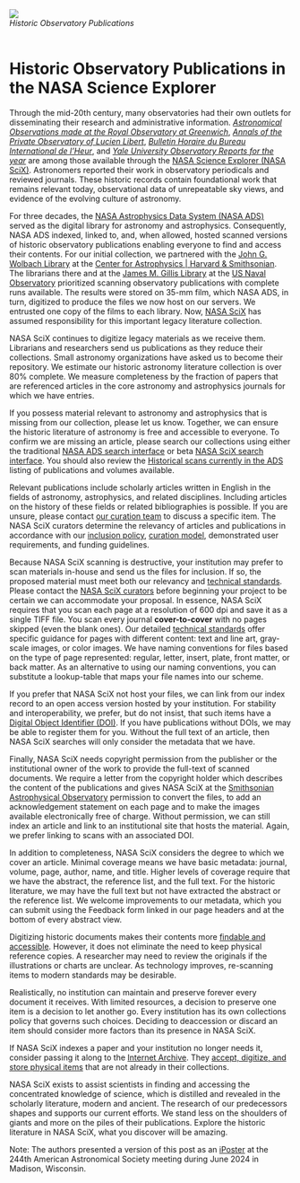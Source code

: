 <div class="text-center">
    <img class="img-thumbnail" src="{{ site.baseurl }}/blog/images/histlit_titles.gif" />
<br>
<em>Historic Observatory Publications
</em>
</div>
<br>

# Historic Observatory Publications in the NASA Science Explorer  
 
Through the mid-20th century, many observatories had their own outlets for disseminating their research and administrative information. *[Astronomical Observations made at the Royal Observatory at Greenwich](https://articles.adsabs.harvard.edu/cgi-bin/nph-iarticle_query?journal=RGAO.&year=%3f%3f%3f%3f&volume=...1&letter=.&db_key=AST&page_ind=3&plate_select=NO&data_type=GIF&type=SCREEN_GIF&classic=YES)*, *[Annals of the Private Observatory of Lucien Libert](https://articles.adsabs.harvard.edu/cgi-bin/nph-iarticle_query?journal=AnOLL&year=%3f%3f%3f%3f&volume=...1&letter=.&db_key=AST&page_ind=0&plate_select=NO&data_type=GIF&type=SCREEN_GIF&classic=YES)*, *[Bulletin Horaire du Bureau International de l’Heur](https://articles.adsabs.harvard.edu/cgi-bin/nph-iarticle_query?journal=BuBIH&year=%3f%3f%3f%3f&volume=...1&letter=.&db_key=AST&page_ind=0&plate_select=NO&data_type=GIF&type=SCREEN_GIF&classic=YES)*, and *[Yale University Observatory Reports for the year](https://articles.adsabs.harvard.edu/cgi-bin/nph-iarticle_query?journal=YalOY&year=%3f%3f%3f%3f&volume=...1&letter=.&db_key=AST&page_ind=1&plate_select=NO&data_type=GIF&type=SCREEN_GIF&classic=YES)* are among those available through the [NASA Science Explorer (NASA SciX)](https://scixplorer.org/). Astronomers reported their work in observatory periodicals and reviewed journals. These historic records contain foundational work that remains relevant today, observational data of unrepeatable sky views, and evidence of the evolving culture of astronomy.  
 
For three decades, the [NASA Astrophysics Data System (NASA ADS)](https://ui.adsabs.harvard.edu/about/history/) served as the digital library for astronomy and astrophysics. Consequently, NASA ADS indexed, linked to, and, when allowed, hosted scanned versions of historic observatory publications enabling everyone to find and access their contents. For our initial collection, we partnered with the [John G. Wolbach Library](https://www.cfa.harvard.edu/lib) at the [Center for Astrophysics \| Harvard & Smithsonian](https://www.cfa.harvard.edu/). The librarians there and at the [James M. Gillis Library](https://www.cnmoc.usff.navy.mil/Our-Commands/United-States-Naval-Observatory/The-James-M-Gilliss-Library/) at the [US Naval Observatory](https://www.cnmoc.usff.navy.mil/usno/) prioritized scanning observatory publications with complete runs available. The results were stored on 35-mm film, which NASA ADS, in turn, digitized to produce the files we now host on our servers. We entrusted one copy of the films to each library. Now, [NASA SciX](https://scixplorer.org/scixabout/) has assumed responsibility for this important legacy literature collection. 
 
NASA SciX continues to digitize legacy materials as we receive them. Librarians and researchers send us publications as they reduce their collections. Small astronomy organizations have asked us to become their repository. We estimate our historic astronomy literature collection is over 80% complete. We measure completeness by the fraction of papers that are referenced articles in the core astronomy and astrophysics journals for which we have entries.  
 
If you possess material relevant to astronomy and astrophysics that is missing from our collection, please let us know. Together, we can ensure the historic literature of astronomy is free and accessible to everyone. To confirm we are missing an article, please search our collections using either the traditional [NASA ADS search interface](https://ui.adsabs.harvard.edu/) or beta [NASA SciX search interface](https://scixplorer.org/). You should also review the [Historical scans currently in the ADS](https://adsabs.harvard.edu/historical.html) listing of publications and volumes available. 
 
Relevant publications include scholarly articles written in English in the fields of astronomy, astrophysics, and related disciplines. Including articles on the history of these fields or related bibliographies is possible. If you are unsure, please contact [our curation team](help@scixplorer.org) to discuss a specific item. The NASA SciX curators determine the relevancy of articles and publications in accordance with our [inclusion policy](https://ui.adsabs.harvard.edu/help/data_faq/journal_inclusion), [curation model](https://ui.adsabs.harvard.edu/help/data_faq/ads_curation_model), demonstrated user requirements, and funding guidelines. 
 
Because NASA SciX scanning is destructive, your institution may prefer to scan materials in-house and send us the files for inclusion. If so, the proposed material must meet both our relevancy and [technical standards](https://ui.adsabs.harvard.edu/help/data_faq/ScanHistLit). Please contact the [NASA SciX curators](help@scixplorer.org) before beginning your project to be certain we can accommodate your proposal. In essence, NASA SciX requires that you scan each page at a resolution of 600 dpi and save it as a single TIFF file. You scan every journal **cover-to-cover** with no pages skipped (even the blank ones). Our detailed [technical standards](https://ui.adsabs.harvard.edu/help/data_faq/ScanHistLit) offer specific guidance for pages with different content: text and line art, gray-scale images, or color images. We have naming conventions for files based on the type of page represented: regular, letter, insert, plate, front matter, or back matter. As an alternative to using our naming conventions, you can substitute a lookup-table that maps your file names into our scheme.  
 
If you prefer that NASA SciX not host your files, we can link from our index record to an open access version hosted by your institution. For stability and interoperability, we prefer, but do not insist, that such items have a [Digital Object Identifier (DOI)](https://www.doi.org/). If you have publications without DOIs, we may be able to register them for you. Without the full text of an article, then NASA SciX searches will only consider the metadata that we have. 
 
Finally, NASA SciX needs copyright permission from the publisher or the institutional owner of the work to provide the full-text of scanned documents. We require a letter from the copyright holder which describes the content of the publications and gives NASA SciX at the [Smithsonian Astrophysical Observatory](https://pweb.cfa.harvard.edu/about/about-smithsonian-astrophysical-observatory) permission to convert the files, to add an acknowledgement statement on each page and to make the images available electronically free of charge. Without permission, we can still index an article and link to an institutional site that hosts the material. Again, we prefer linking to scans with an associated DOI. 
 
In addition to completeness, NASA SciX considers the degree to which we cover an article. Minimal coverage means we have basic metadata: journal, volume, page, author, name, and title. Higher levels of coverage require that we have the abstract, the reference list, and the full text. For the historic literature, we may have the full text but not have extracted the abstract or the reference list. We welcome improvements to our metadata, which you can submit using the Feedback form linked in our page headers and at the bottom of every abstract view. 
 
Digitizing historic documents makes their contents more [findable and accessible](https://force11.org/info/the-fair-data-principles/). However, it does not eliminate the need to keep physical reference copies. A researcher may need to review the originals if the illustrations or charts are unclear. As technology improves, re-scanning items to modern standards may be desirable.  
 
Realistically, no institution can maintain and preserve forever every document it receives. With limited resources, a decision to preserve one item is a decision to let another go. Every institution has its own collections policy that governs such choices. Deciding to deaccession or discard an item should consider more factors than its presence in NASA SciX.  
 
If NASA SciX indexes a paper and your institution no longer needs it, consider passing it along to the [Internet Archive](https://archive.org/). They [accept, digitize, and store physical items](https://help.archive.org/help/how-do-i-make-a-physical-donation-to-the-internet-archive/) that are not already in their collections.   
 
NASA SciX exists to assist scientists in finding and accessing the concentrated knowledge of science, which is distilled and revealed in the scholarly literature, modern and ancient. The research of our predecessors shapes and supports our current efforts. We stand less on the shoulders of giants and more on the piles of their publications. Explore the historic literature in NASA SciX, what you discover will be amazing.  

Note: The authors presented a version of this post as an [iPoster](https://aas244-aas.ipostersessions.com/Default.aspx?s=75-EE-09-5A-22-21-C1-80-50-97-CC-01-8B-FD-0F-13) at the 244th American Astronomical Society meeting during June 2024 in Madison, Wisconsin. 
